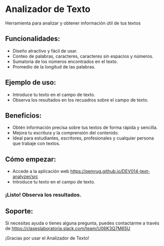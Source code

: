 # Analizador de Texto
  
Herramienta para analizar y obtener información útil de tus textos

## Funcionalidades:

* Diseño atractivo y fácil de usar.
* Conteo de palabras, caracteres, caracteres sin espacios y números.
* Sumatoria de los números encontrados en el texto.
* Promedio de la longitud de las palabras.

## Ejemplo de uso:

* Introduce tu texto en el campo de texto.
* Observa los resultados en los recuadros sobre el campo de texto.

## Beneficios:

* Obtén información precisa sobre tus textos de forma rápida y sencilla.
* Mejora tu escritura y la comprensión del contenido.
* Ideal para estudiantes, escritores, profesionales y cualquier persona que trabaje con textos.

## Cómo empezar:

* Accede a la aplicación web https://pemrug.github.io/DEV014-text-analyzer/src
* Introduce tu texto en el campo de texto.
### ¡Listo! Observa los resultados.

## Soporte:

Si necesitas ayuda o tienes alguna pregunta, puedes contactarme a través de https://claseslaboratoria.slack.com/team/U06K3Q7M65U

¡Gracias por usar el Analizador de Texto!
